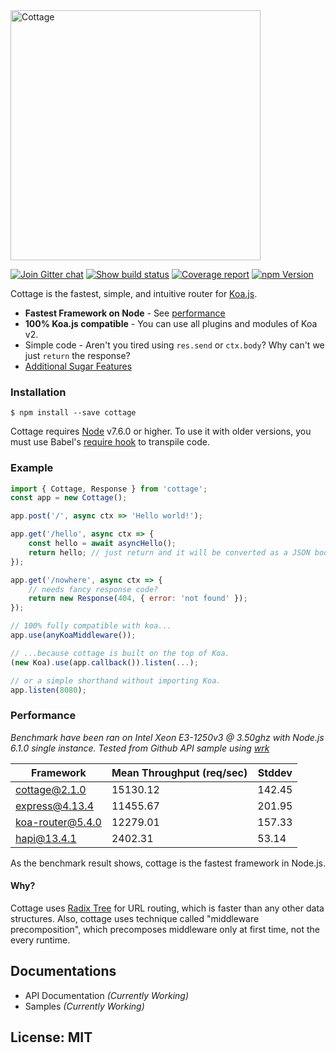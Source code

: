 <img alt="Cottage" src="http://i.imgur.com/jxXVfA1.png" width="400" />

[![Join Gitter chat][gitter-image]][gitter-url]
[![Show build status][travis-image]][travis-url]
[![Coverage report][coveralls-image]][coveralls-url]
[![npm Version][npm-image]][npm-url]  

Cottage is the fastest, simple, and intuitive router for [Koa.js](http://koajs.com).<br>

- **Fastest Framework on Node** - See [performance](#performance)
- **100% Koa.js compatible** - You can use all plugins and modules of Koa v2.
- Simple code - Aren't you tired using `res.send` or `ctx.body`? Why can't we just `return` the response?
- [Additional Sugar Features](#status)

### Installation
```
$ npm install --save cottage
```

Cottage requires [Node](http://nodejs.org) v7.6.0 or higher.
To use it with older versions, you must use Babel's [require hook](http://babeljs.io/docs/usage/babel-register/) to transpile code.

### Example
```js
import { Cottage, Response } from 'cottage';
const app = new Cottage();

app.post('/', async ctx => 'Hello world!');

app.get('/hello', async ctx => {
    const hello = await asyncHello();
    return hello; // just return and it will be converted as a JSON body
});

app.get('/nowhere', async ctx => {
    // needs fancy response code?
    return new Response(404, { error: 'not found' });
});

// 100% fully compatible with koa...
app.use(anyKoaMiddleware());

// ...because cottage is built on the top of Koa.
(new Koa).use(app.callback()).listen(...);

// or a simple shorthand without importing Koa.
app.listen(8080);
```

### Performance
*Benchmark have been ran on Intel Xeon E3-1250v3 @ 3.50ghz with Node.js 6.1.0 single instance.*
*Tested from Github API sample using [wrk][wrk-repo]*

Framework       | Mean Throughput (req/sec) | Stddev |
----------------|---------------|-----------|
cottage@2.1.0   | 15130.12      | 142.45    |
express@4.13.4  | 11455.67      | 201.95    |
koa-router@5.4.0| 12279.01      | 157.33    |
hapi@13.4.1     | 2402.31       | 53.14     |

As the benchmark result shows, cottage is the fastest framework in Node.js.

#### Why?
Cottage uses [Radix Tree][radix-tree-wiki] for URL routing, which is faster than any other data structures.
Also, cottage uses technique called "middleware precomposition", which precomposes middleware only at first time, not the every runtime.

## Documentations
- API Documentation *(Currently Working)*
- Samples *(Currently Working)*

## License: MIT

[gen-flow]: http://pag.forbeslindesay.co.uk
[wrk-repo]: https://github.com/wg/wrk
[express-repo]: https://github.com/expressjs/express
[radix-tree-wiki]: https://en.wikipedia.org/wiki/Radix_tree
[gitter-image]: https://img.shields.io/gitter/room/cottage/cottage.svg?style=flat-square
[gitter-url]: https://gitter.im/therne/cottage?utm_source=badge&utm_medium=badge&utm_campaign=pr-badge&utm_content=badge
[npm-url]: https://npmjs.org/package/cottage
[npm-image]: https://img.shields.io/npm/v/cottage.svg?style=flat-square
[npm-url]: https://npmjs.org/package/cottage
[travis-image]: https://img.shields.io/travis/therne/cottage/master.svg?style=flat-square
[travis-url]: https://travis-ci.org/therne/cottage
[coveralls-image]: https://img.shields.io/coveralls/therne/cottage.svg?style=flat-square
[coveralls-url]: https://coveralls.io/github/therne/cottage?branch=master
